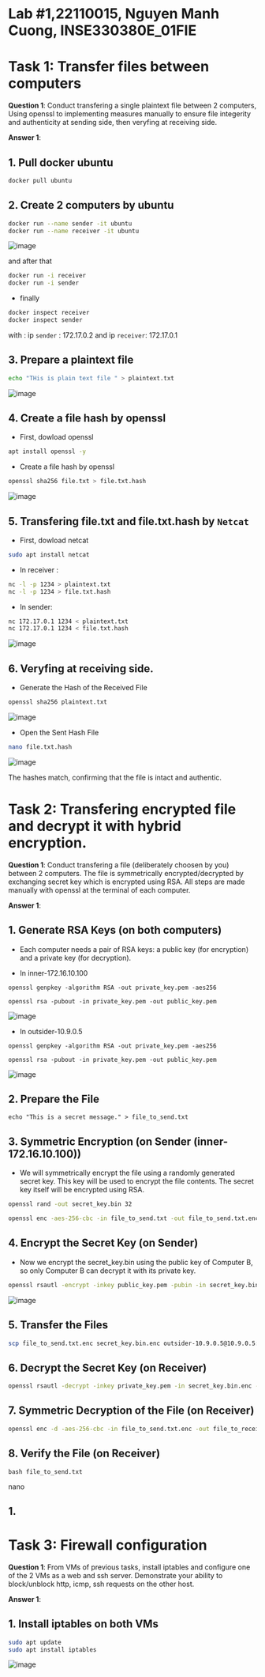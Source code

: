 # Lab #1,22110015, Nguyen Manh Cuong, INSE330380E_01FIE
# Task 1: Transfer files between computers  
**Question 1**: 
Conduct transfering a single plaintext file between 2 computers, 
Using openssl to implementing measures manually to ensure file integerity and authenticity at sending side, 
then veryfing at receiving side. 

**Answer 1**:

## 1. Pull docker ubuntu

```bash
docker pull ubuntu
```

## 2. Create 2 computers by ubuntu

```bash
docker run --name sender -it ubuntu
docker run --name receiver -it ubuntu
```

![image](https://github.com/user-attachments/assets/03e8c95b-39f5-444a-8fac-30aa25ea6981)


and after that

```bash
docker run -i receiver
docker run -i sender
```

- finally 

```bash
docker inspect receiver
docker inspect sender
```

with : ip `sender` : 172.17.0.2 and ip  `receiver`: 172.17.0.1

## 3. Prepare a plaintext file

```bash
echo "THis is plain text file " > plaintext.txt
```

![image](https://github.com/user-attachments/assets/1860f0f3-c86c-4359-9a1f-555cc4e8501c)

## 4. Create a file hash by openssl

- First, dowload openssl
  
```bash
apt install openssl -y
```

- Create a file hash by openssl

```bash
openssl sha256 file.txt > file.txt.hash
```

![image](https://github.com/user-attachments/assets/89d12d40-a230-4be7-91d6-303a94afe9c7)


## 5. Transfering file.txt and file.txt.hash by `Netcat`

- First, dowload netcat

```bash
sudo apt install netcat
```

- In receiver :

```bash
nc -l -p 1234 > plaintext.txt
nc -l -p 1234 > file.txt.hash
```


- In sender: 

```bash
nc 172.17.0.1 1234 < plaintext.txt
nc 172.17.0.1 1234 < file.txt.hash
```

![image](https://github.com/user-attachments/assets/159baf6c-a6e3-4aad-a9ee-77c8db8869a5)

## 6. Veryfing at receiving side.

- Generate the Hash of the Received File 

```bash
openssl sha256 plaintext.txt
```

![image](https://github.com/user-attachments/assets/2997ebf4-f0e6-4ad7-977b-2eda575d444c)

- Open the Sent Hash File

```bash
nano file.txt.hash
```

![image](https://github.com/user-attachments/assets/02abab0c-4483-4e28-a4cc-5fe148c34e42)

The hashes match, confirming that the file is intact and authentic.
 
# Task 2: Transfering encrypted file and decrypt it with hybrid encryption. 
**Question 1**:
Conduct transfering a file (deliberately choosen by you) between 2 computers. 
The file is symmetrically encrypted/decrypted by exchanging secret key which is encrypted using RSA. 
All steps are made manually with openssl at the terminal of each computer.

**Answer 1**:

## 1. Generate RSA Keys (on both computers)

- Each computer needs a pair of RSA keys: a public key (for encryption) and a private key (for decryption).


- In inner-172.16.10.100

```
openssl genpkey -algorithm RSA -out private_key.pem -aes256

openssl rsa -pubout -in private_key.pem -out public_key.pem
```

![image](https://github.com/user-attachments/assets/9442ac14-3fc2-4143-91a4-6f3e3b7d5dc0)


- In outsider-10.9.0.5

```
openssl genpkey -algorithm RSA -out private_key.pem -aes256

openssl rsa -pubout -in private_key.pem -out public_key.pem

```

![image](https://github.com/user-attachments/assets/c56d35fb-cbb3-4caa-a2f3-a5a4369c0683)


## 2. Prepare the File

```
echo "This is a secret message." > file_to_send.txt
```

## 3. Symmetric Encryption (on Sender (inner-172.16.10.100))

- We will symmetrically encrypt the file using a randomly generated secret key. This key will be used to encrypt the file contents. The secret key itself will be encrypted using RSA.

```bash
openssl rand -out secret_key.bin 32

openssl enc -aes-256-cbc -in file_to_send.txt -out file_to_send.txt.enc -pass file:secret_key.bin
```



## 4. Encrypt the Secret Key (on Sender)

- Now we encrypt the secret_key.bin using the public key of Computer B, so only Computer B can decrypt it with its private key.

```bash
openssl rsautl -encrypt -inkey public_key.pem -pubin -in secret_key.bin -out secret_key.bin.enc
```

![image](https://github.com/user-attachments/assets/38bda322-32d1-448a-b067-8a9ef7125401)


## 5.  Transfer the Files

```bash
scp file_to_send.txt.enc secret_key.bin.enc outsider-10.9.0.5@10.9.0.5:/ret
```

## 6. Decrypt the Secret Key (on Receiver)

```bash
openssl rsautl -decrypt -inkey private_key.pem -in secret_key.bin.enc -out secret_key.bin
```

## 7.  Symmetric Decryption of the File (on Receiver)

```bash
openssl enc -d -aes-256-cbc -in file_to_send.txt.enc -out file_to_receive.txt -pass file:secret_key.bin
```

## 8.  Verify the File (on Receiver)

```
bash file_to_send.txt
```
nano 

## 1. 

# Task 3: Firewall configuration
**Question 1**:
From VMs of previous tasks, install iptables and configure one of the 2 VMs as a web and ssh server. Demonstrate your ability to block/unblock http, icmp, ssh requests on the other host.

**Answer 1**:

## 1. Install iptables on both VMs

```bash
sudo apt update
sudo apt install iptables
```

![image](https://github.com/user-attachments/assets/8df3ae26-0188-472a-9aeb-ee62e0030e0a)





